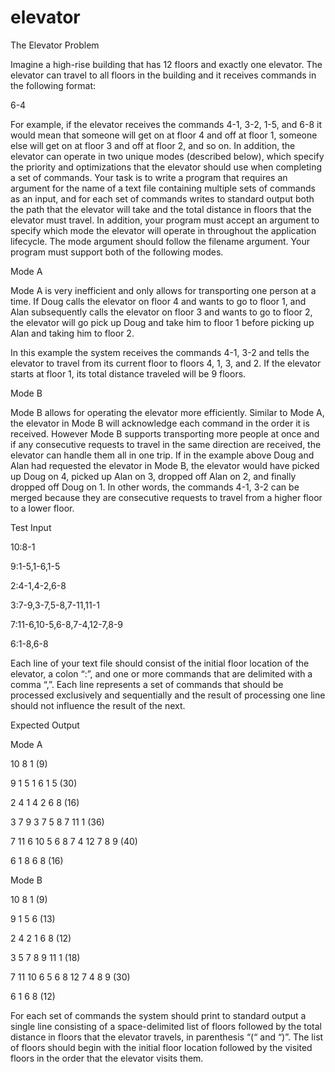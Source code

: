 # elevator

The Elevator Problem

Imagine a high-rise building that has 12 floors and exactly one elevator. The elevator can travel to all floors in the building and it receives commands in the following format:

6-4

For example, if the elevator receives the commands 4-1, 3-2, 1-5, and 6-8 it would mean that someone will get on at floor 4 and off at floor 1, someone else will get on at floor 3 and off at floor 2, and so on. In addition, the elevator can operate in two unique modes (described below), which specify the priority and optimizations that the elevator should use when completing a set of commands.
Your task is to write a program that requires an argument for the name of a text file containing multiple sets of commands as an input, and for each set of commands writes to standard output both the path that the elevator will take and the total distance in floors that the elevator must travel. In addition, your program must accept an argument to specify which mode the elevator will operate in throughout the application lifecycle. The mode argument should follow the filename argument. 
Your program must support both of the following modes.

Mode A 

Mode A is very inefficient and only allows for transporting one person at a time. If Doug calls the elevator on floor 4 and wants to go to floor 1, and Alan subsequently calls the elevator on floor 3 and wants to go to floor 2, the elevator will go pick up Doug and take him to floor 1 before picking up Alan and taking him to floor 2.

In this example the system receives the commands 4-1, 3-2 and tells the elevator to travel from its current floor to floors 4, 1, 3, and 2. If the elevator starts at floor 1, its total distance traveled will be 9 floors.

Mode B 

Mode B allows for operating the elevator more efficiently. Similar to Mode A, the elevator in Mode B will acknowledge each command in the order it is received. However Mode B supports transporting more people at once and if any consecutive requests to travel in the same direction are received, the elevator can handle them all in one trip. If in the example above Doug and Alan had requested the elevator in Mode B, the elevator would have picked up Doug on 4, picked up Alan on 3, dropped off Alan on 2, and finally dropped off Doug on 1.
In other words, the commands 4-1, 3-2 can be merged because they are consecutive requests to travel from a higher floor to a lower floor.  


Test Input 

10:8-1

9:1-5,1-6,1-5

2:4-1,4-2,6-8

3:7-9,3-7,5-8,7-11,11-1

7:11-6,10-5,6-8,7-4,12-7,8-9

6:1-8,6-8


Each line of your text file should consist of the initial floor location of the elevator, a colon “:”, and one or more commands that are delimited with a comma “,”. Each line represents a set of commands that should be processed exclusively and sequentially and the result of processing one line should not influence the result of the next.

Expected Output

Mode A

10 8 1 (9)

9 1 5 1 6 1 5 (30)

2 4 1 4 2 6 8 (16)

3 7 9 3 7 5 8 7 11 1 (36)

7 11 6 10 5 6 8 7 4 12 7 8 9 (40)

6 1 8 6 8 (16)


Mode B

10 8 1 (9)

9 1 5 6 (13)

2 4 2 1 6 8 (12)

3 5 7 8 9 11 1 (18)

7 11 10 6 5 6 8 12 7 4 8 9 (30)

6 1 6 8 (12)

For each set of commands the system should print to standard output a single line consisting of a space-delimited list of floors followed by the total distance in floors that the elevator travels, in parenthesis “(“ and “)”. The list of floors should begin with the initial floor location followed by the visited floors in the order that the elevator visits them. 
